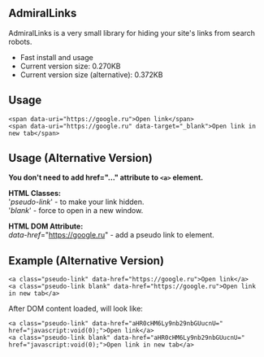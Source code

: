 ## AdmiralLinks

AdmiralLinks is a very small library for hiding your site's links from search robots.

* Fast install and usage
* Current version size: 0.270KB
* Current version size (alternative): 0.372KB

## Usage

```
<span data-uri="https://google.ru">Open link</span>
<span data-uri="https://google.ru" data-target="_blank">Open link in new tab</span>
```

## Usage (Alternative Version)

**You don't need to add href="..." attribute to ```<a>``` element.**

**HTML Classes:**\
'*pseudo-link*' - to make your link hidden.\
'*blank*' - force to open in a new window.

**HTML DOM Attribute:**\
*data-href*="https://google.ru" - add a pseudo link to element.

## Example (Alternative Version)

```
<a class="pseudo-link" data-href="https://google.ru">Open link</a>
<a class="pseudo-link blank" data-href="https://google.ru">Open link in new tab</a>
```

After DOM content loaded, will look like:
```
<a class="pseudo-link" data-href="aHR0cHM6Ly9nb29nbGUucnU=" href="javascript:void(0);">Open link</a>
<a class="pseudo-link blank" data-href="aHR0cHM6Ly9nb29nbGUucnU=" href="javascript:void(0);">Open link in new tab</a>
```
